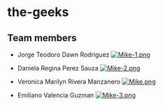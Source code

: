 # the-geeks

## Team members

- Jorge Teodoro Dawn Rodriguez
[![Mike-1.png](https://i.postimg.cc/vBn9DLdp/Mike-1.png)](https://postimg.cc/G8c95DtQ)

- Daniela Regina Perez Sauza
[![Mike-2.png](https://i.postimg.cc/T3yPR2xs/Mike-2.png)](https://postimg.cc/YvH7RHhN)

- Veronica Marilyn Rivera Manzanero
[![Mike.png](https://i.postimg.cc/sxNR8SMg/Mike.png)](https://postimg.cc/K3BV3176)

- Emiliano Valencia Guzman
[![Mike-3.png](https://i.postimg.cc/bJwWhrcD/Mike-3.png)](https://postimg.cc/mcK83brB)

